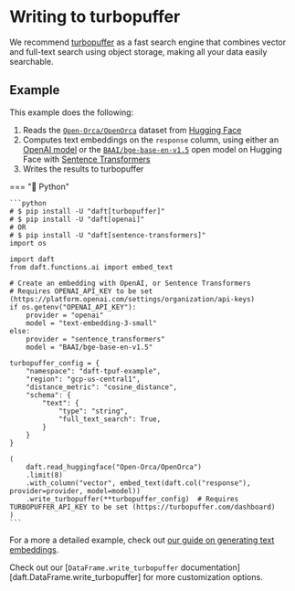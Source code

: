 # Writing to turbopuffer

We recommend [turbopuffer](https://turbopuffer.com/) as a fast search engine that combines vector and full-text search using object storage, making all your data easily searchable.

## Example

This example does the following:

1. Reads the [`Open-Orca/OpenOrca`](https://huggingface.co/datasets/Open-Orca/OpenOrca) dataset from [Hugging Face](https://huggingface.co/)
2. Computes text embeddings on the `response` column, using either an [OpenAI model](https://platform.openai.com/docs/models/text-embedding-3-small) or the [`BAAI/bge-base-en-v1.5`](https://huggingface.co/BAAI/bge-base-en-v1.5) open model on Hugging Face with [Sentence Transformers](https://sbert.net/index.html)
3. Writes the results to turbopuffer

=== "🐍 Python"

    ```python
    # $ pip install -U "daft[turbopuffer]"
    # $ pip install -U "daft[openai]"
    # OR
    # $ pip install -U "daft[sentence-transformers]"
    import os

    import daft
    from daft.functions.ai import embed_text

    # Create an embedding with OpenAI, or Sentence Transformers
    # Requires OPENAI_API_KEY to be set (https://platform.openai.com/settings/organization/api-keys)
    if os.getenv("OPENAI_API_KEY"):
        provider = "openai"
        model = "text-embedding-3-small"
    else:
        provider = "sentence_transformers"
        model = "BAAI/bge-base-en-v1.5"

    turbopuffer_config = {
        "namespace": "daft-tpuf-example",
        "region": "gcp-us-central1",
        "distance_metric": "cosine_distance",
        "schema": {
            "text": {
                "type": "string",
                "full_text_search": True,
            }
        }
    }

    (
        daft.read_huggingface("Open-Orca/OpenOrca")
        .limit(8)
        .with_column("vector", embed_text(daft.col("response"), provider=provider, model=model))
        .write_turbopuffer(**turbopuffer_config)  # Requires TURBOPUFFER_API_KEY to be set (https://turbopuffer.com/dashboard)
    )
    ```

For a more a detailed example, check out [our guide on generating text embeddings](../examples/text-embeddings.md).

Check out our [`DataFrame.write_turbopuffer` documentation][daft.DataFrame.write_turbopuffer] for more customization options.
